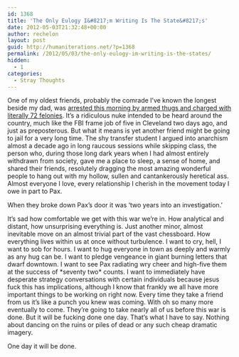 ```yaml
---
id: 1368
title: 'The Only Eulogy I&#8217;m Writing Is The State&#8217;s'
date: 2012-05-03T21:32:48+00:00
author: rechelon
layout: post
guid: http://humaniterations.net/?p=1368
permalink: /2012/05/03/the-only-eulogy-im-writing-is-the-states/
hidden:
  - 1
categories:
  - Stray Thoughts
---
```

One of my oldest friends, probably the comrade I&#8217;ve known the longest beside my dad, was [arrested this morning by armed thugs and charged with literally 72 felonies](https://greycoast.wordpress.com/2012/05/03/portland-house-raided-comrade-arrested-courtroom-solidarity-call/). It&#8217;s a ridiculous nuke intended to be heard around the country, much like the FBI frame job of five in Cleveland two days ago, and just as preposterous. But what it means is yet another friend might be going to jail for a very long time. The shy transfer student I argued into anarchism almost a decade ago in long raucous sessions while skipping class, the person who, during those long dark years when I had almost entirely withdrawn from society, gave me a place to sleep, a sense of home, and shared their friends, resolutely dragging the most amazing wonderful people to hang out with my hollow, sullen and cantankerously heretical ass. Almost everyone I love, every relationship I cherish in the movement today I owe in part to Pax.

When they broke down Pax&#8217;s door it was &#8216;two years into an investigation.&#8217;

It&#8217;s sad how comfortable we get with this war we&#8217;re in. How analytical and distant, how unsurprising everything is. Just another minor, almost inevitable move on an almost trivial part of the vast chessboard. How everything lives within us at once without turbulence. I want to cry, hell, I want to sob for hours. I want to hug everyone in town as deeply and warmly as any hug can be. I want to pledge vengeance in giant burning letters that dwarf downtown. I want to see Pax radiating wry cheer and high-five them at the success of \*seventy two\* counts. I want to immediately have desperate strategy conversations with certain individuals because jesus fuck this has implications, although I know that frankly we all have more important things to be working on right now. Every time they take a friend from us it&#8217;s like a punch you knew was coming. With oh so many more eventually to come. They&#8217;re going to take nearly all of us before this war is done. But it will be fucking done one day. That&#8217;s what I have to say. Nothing about dancing on the ruins or piles of dead or any such cheap dramatic imagery.

One day it will be done.